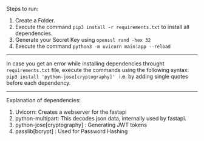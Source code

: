 Steps to run:
  1. Create a Folder.
  2. Execute the command `pip3 install -r requirements.txt` to install all dependencies.
  3. Generate your Secret Key using `openssl rand -hex 32`
  4. Execute the command `python3 -m uvicorn main:app --reload`

----------------------------------------------------------
In case you get an error while installing dependencies throught `requirements.txt` file, execute the commands using the following syntax:
`pip3 install 'python-jose[cryptography]' ` i.e. by adding single quotes before each dependency.

--------------------------
Explanation of dependencies:
1. Uvicorn: Creates a webserver for the fastapi
2. python-multipart: This decodes json data, internally used by fastapi.
3. python-jose[cryptography] : Generating JWT tokens
4. passlib[bcrypt] : Used for Password Hashing 

